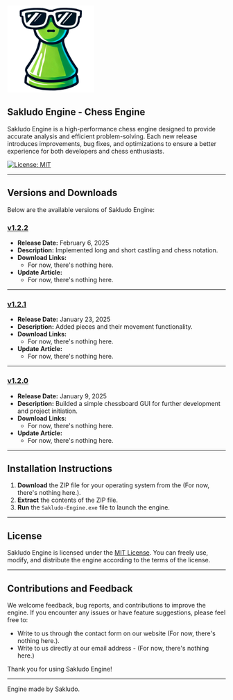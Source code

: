 <img src ="src/assets/icon/icon.png" width="200px">

## Sakludo Engine - Chess Engine

Sakludo Engine is a high-performance chess engine designed to provide accurate analysis and efficient problem-solving. Each new release introduces improvements, bug fixes, and optimizations to ensure a better experience for both developers and chess enthusiasts.

[![License: MIT](https://img.shields.io/badge/License-MIT-blue.svg)](LICENSE)

---

## Versions and Downloads

Below are the available versions of Sakludo Engine:

### [v1.2.2](#)
- **Release Date:** February 6, 2025
- **Description:** Implemented long and short castling and chess notation.
- **Download Links:**  
  - For now, there's nothing here. 
- **Update Article:**  
  - For now, there's nothing here.

---

### [v1.2.1](#)
- **Release Date:** January 23, 2025
- **Description:** Added pieces and their movement functionality.
- **Download Links:**  
  - For now, there's nothing here. 
- **Update Article:**  
  - For now, there's nothing here.

---

### [v1.2.0](#)
- **Release Date:** January 9, 2025
- **Description:** Builded a simple chessboard GUI for further development and project initiation.
- **Download Links:**  
  - For now, there's nothing here.
- **Update Article:**  
  - For now, there's nothing here.

---

## Installation Instructions

1. **Download** the ZIP file for your operating system from the (For now, there's nothing here.).
2. **Extract** the contents of the ZIP file.
3. **Run** the `Sakludo-Engine.exe` file to launch the engine.

---

## License

Sakludo Engine is licensed under the [MIT License](LICENSE). You can freely use, modify, and distribute the engine according to the terms of the license.

---

## Contributions and Feedback

We welcome feedback, bug reports, and contributions to improve the engine. If you encounter any issues or have feature suggestions, please feel free to:

- Write to us through the contact form on our website (For now, there's nothing here.).
- Write to us directly at our email address - (For now, there's nothing here.)

Thank you for using Sakludo Engine!

---

Engine made by Sakludo.
